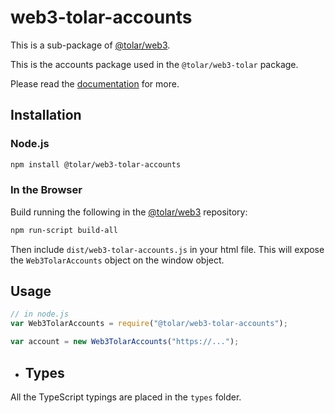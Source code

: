 # web3-tolar-accounts

This is a sub-package of [@tolar/web3][repo].

This is the accounts package used in the `@tolar/web3-tolar` package.

Please read the [documentation][docs] for more.

## Installation

### Node.js

```bash
npm install @tolar/web3-tolar-accounts
```

### In the Browser

Build running the following in the [@tolar/web3][repo] repository:

```bash
npm run-script build-all
```

Then include `dist/web3-tolar-accounts.js` in your html file.
This will expose the `Web3TolarAccounts` object on the window object.

## Usage

```js
// in node.js
var Web3TolarAccounts = require("@tolar/web3-tolar-accounts");

var account = new Web3TolarAccounts("https://...");
```

-   ## Types

All the TypeScript typings are placed in the `types` folder.

[docs]: https://tolar-clients.kwiki.io/docs/web3js
[repo]: https://github.com/Tolar-HashNET/web3js

